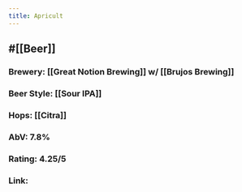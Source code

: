```yaml
---
title: Apricult
---
```


## #[[Beer]]
### Brewery: [[Great Notion Brewing]] w/ [[Brujos Brewing]]

### Beer Style: [[Sour IPA]]

### Hops: [[Citra]]

### AbV: 7.8%

### Rating: 4.25/5

### Link: 
